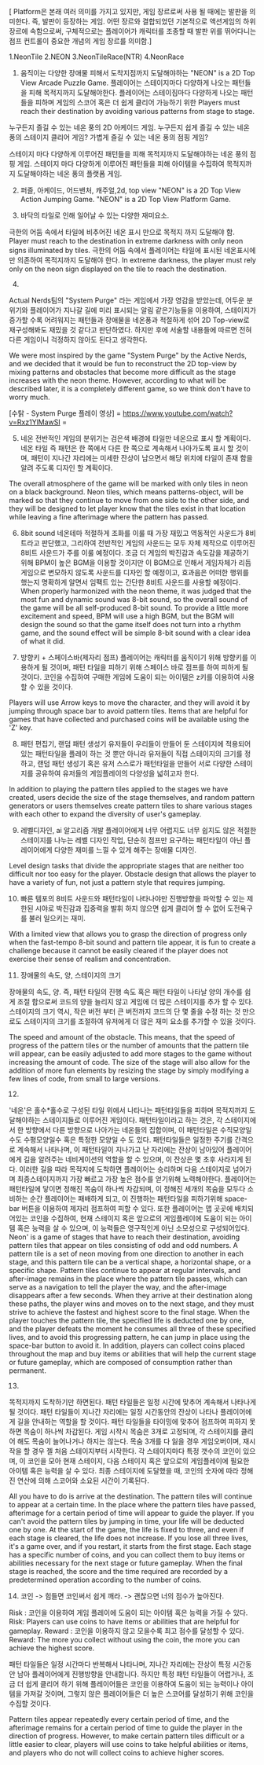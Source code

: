 [ Platform은 본래 여러 의미를 가지고 있지만, 게임 장르로써 사용 될 때에는 발판을 의미한다. 즉, 발판이 등장하는 게임.
어떤 장르와 결합되었던 기본적으로 액션게임의 하위 장르에 속함으로써, 구체적으로는 플레이어가 캐릭터를 조종할 때 발판 위를 뛰어다니는 점프 컨트롤이 중요한 개념의 게임 장르를 의미함.]

1.NeonTile
2.NEON
3.NeonTileRace(NTR)
4.NeonRace


1. 움직이는 다양한 장애물 피해서 도착지점까지 도달해야하는 
"NEON" is a 2D Top View Arcade Puzzle Game.
플레이어는 스테이지마다 다양하게 나오는 패턴들을 피해 목적지까지 도달해야한다.
플레이어는 스테이짐마다 다양하게 나오는 패턴들을 피하며 게임의 스코어 혹은 더 쉽게 클리어 가능하기 위한 
Players must reach their destination by avoiding various patterns from stage to stage.

누구든지 즐길 수 있는 네온 풍의 2D 아케이드 게임.
누구든지 쉽게 즐길 수 있는 네온 풍의 스테이지 클리어 게임?
가볍게 즐길 수 있는 네온 풍의 점핑 게임?

스테이지 마다 다양하게 이루어진 패턴들을 피해 목적지까지 도달해야하는 네온 풍의 점핑 게임.
스테이지 마다 다양하게 이루어진 패턴들을 피해 아이템을 수집하여 목적지까지 도달해야하는 네온 풍의 플랫폼 게임.



2. 퍼즐, 아케이드, 어드밴처, 캐주얼,2d, top view
"NEON" is a 2D Top View Action Jumping Game.
"NEON" is a 2D Top View Platform Game.


3. 바닥의 타일로 인해 일어날 수 있는 다양한 재미요소.

극한의 어둠 속에서 타일에 비추어진 네온 표시 만으로 목적지 까지 도달해야 함.
Player must reach to the destination in extreme darkness with only neon signs illuminated by tiles.
극한의 어둠 속에서 플레이어는 타일에 표시된 네온표시에만 의존하여 목적지까지 도달해야 한다.
In extreme darkness, the player must rely only on the neon sign displayed on the tile to reach the destination.


4. 
Actual Nerds팀의 "System Purge" 라는 게임에서 가장 영감을 받았는데, 어두운 분위기와 플레이어가 지나갈 길에 미리 표시되는 알림 같은기능들을 이용하여, 스테이지가 증가할 수록 어려워지는 패턴들과 장애물을 네온풍과 적절하게 섞어 2D Top-view로 재구성해봐도 재밌을 것 같다고 판단하였다. 하지만 후에 서술할 내용들에 따르면 전혀 다른 게임이니 걱정하지 않아도 된다고 생각한다.

We were most inspired by the game "System Purge" by the Active Nerds, and we decided that it would be fun to reconstruct the 2D top-view by mixing patterns and obstacles that become more difficult as the stage increases with the neon theme. However, according to what will be described later, it is a completely different game, so we think don't have to worry much.

[수탉 - System Purge 플레이 영상]
= https://www.youtube.com/watch?v=Rxz1YlMawSI =




5. 네온
전반적인 게임의 분위기는 검은색 배경에 타일만 네온으로 표시 할 계획이다.
네온 타일 즉 패턴은 한 쪽에서 다른 한 쪽으로 계속해서 나아가도록 표시 할 것이며, 패턴이 지나간 자리에는 미세한 잔상이 남으면서 해당 위치에 타일이 존재 함을 알려 주도록 디자인 할 계획이다.

The overall atmosphere of the game will be marked with only tiles in neon on a black background.
Neon tiles, which means patterns-object, will be marked so that they continue to move from one side to the other side, and they will be designed to let player know that the tiles exist in that location while leaving a fine afterimage where the pattern has passed.



6. 8bit sound
네온테마 적절하게 조화를 이룰 때 가장 재밌고 역동적인 사운드가 8비트라고 판단했고, 그리하여 전반적인 게임의 사운드는 모두 자체 제작으로 이루어진 8비트 사운드가 주를 이룰 예정이다.
조금 더 게임의 박진감과 속도감을 제공하기 위해 BPM이 높은 BGM을 이용할 것이지만 이 BGM으로 인해서 게임자체가 리듬게임으로 변모하지 않도록 사운드를 디자인 할 예정이고, 효과음은 어떠한 행위를 했는지 명확하게 알면서 임팩트 있는 간단한 8비트 사운드를 사용할 예정이다.
When properly harmonized with the neon theme, it was judged that the most fun and dynamic sound was 8-bit sound, so the overall sound of the game will be all self-produced 8-bit sound.
To provide a little more excitement and speed, BPM will use a high BGM, but the BGM will design the sound so that the game itself does not turn into a rhythm game, and the sound effect will be simple 8-bit sound with a clear idea of what it did.



7. 방향키 + 스페이스바(제자리 점프)
플레이어는 캐릭터를 움직이기 위해 방향키를 이용하게 될 것이며, 패턴 타일을 피하기 위해 스페이스 바로 점프를 하여 피하게 될 것이다.
코인을 수집하여 구매한 게임에 도움이 되는 아이템은 z키를 이용하여 사용할 수 있을 것이다.

Players will use Arrow keys to move the character, and they will avoid it by jumping through space bar to avoid pattern tiles. Items that are helpful for games that have collected and purchased coins will be available using the 'Z' key.

8. 패턴 편집기, 랜덤 패턴 생성기
유저들이 우리들이 만들어 둔 스테이지에 적용되어 있는 패턴타일을 플레이 하는 것 뿐만 아니라 유저들이 직접 스테이지의 크기를 정하고, 랜덤 패턴 생성기 혹은 유저 스스로가 패턴타일을 만들어 서로 다양한 스테이지를 공유하여 유저들의 게임플레이의 다양성을 넓히고자 한다.

In addition to playing the pattern tiles applied to the stages we have created, users decide the size of the stage themselves, and random pattern generators or users themselves create pattern tiles to share various stages with each other to expand the diversity of user's gameplay.

9. 레벨디자인, ai 알고리즘 개발
플레이어에게 너무 어렵지도 너무 쉽지도 않은 적절한 스테이지를 나누는 레벨 디자인 작업, 단순히 점프만 요구하는 패턴타일이 아닌 플레이어에게 다양한 재미를 느낄 수 있게 해주는 장애물 디자인.

Level design tasks that divide the appropriate stages that are neither too difficult nor too easy for the player.
Obstacle design that allows the player to have a variety of fun, not just a pattern style that requires jumping. 


10. 빠른 템포의 8비트 사운드와 패턴타일이 나타나야만 진행방향을 파악할 수 있는 제한된 시야로 박진감과 집중력을 발휘 하지 않으면 쉽게 클리어 할 수 없어 도전욕구를 불러 일으키는 재미.

With a limited view that allows you to grasp the direction of progress only when the fast-tempo 8-bit sound and pattern tile appear, it is fun to create a challenge because it cannot be easily cleared if the player does not exercise their sense of realism and concentration.

11. 장애물의 속도, 양, 스테이지의 크기

장애물의 속도, 양. 즉, 패턴 타일의 진행 속도 혹은 패턴 타일이 나타날 양의 개수를 쉽게 조절 함으로써 코드의 양을 늘리지 않고 게임에 더 많은 스테이지를 추가 할 수 있다. 스테이지의 크기 역시, 작은 버전 부터 큰 버전까지 코드의 단 몇 줄을 수정 하는 것 만으로도 스테이지의 크기를 조절하여 유저에게 더 많은 재미 요소를 추가할 수 있을 것이다.

The speed and amount of the obstacle. This means, that the speed of progress of the pattern tiles or the number of amounts that the pattern tile will appear, can be easily adjusted to add more stages to the game without increasing the amount of code. The size of the stage will also allow for the addition of more fun elements by resizing the stage by simply modifying a few lines of code, from small to large versions.

12.
'네온'은 홀수*홀수로 구성된 타일 위에서 나타나는 패턴타일들을 피하며 목적지까지 도달해야하는 스테이지들로 이루어진 게임이다.
패턴타일이라고 하는 것은, 각 스테이지에서 한 방향에서 다른 방향으로 나아가는 네온들의 집합이며, 이 패턴타일은 수직모양일수도 수평모양일수 혹은 특정한 모양일 수 도 있다. 패턴타일들은 일정한 주기를 간격으로 계속해서 나타나며, 이 패턴타일이 지나가고 난 자리에는 잔상이 남아있어 플레이어에게 길을 알려주는 네비게이션의 역할을 할 수 있으며, 이 잔상은 몇 초후 사라지게 된다. 이러한 길을 따라 목적지에 도착하면 플레이어는 승리하며 다음 스테이지로 넘어가며 최종스테이지까지 가장 빠르고 가장 높은 점수를 얻기위해 노력해야한다.
플레이어는 패턴타일에 닿이면 정해진 목숨이 하나씩 차감되며, 이 정해진 세개의 목숨을 모두다 소비하는 순간 플레이어는 패배하게 되고, 이 진행하는 패턴타일을 피하기위해 space-bar 버튼을 이용하여 제자리 점프하여 피할 수 있다.
또한 플레이어는 맵 곳곳에 배치되어있는 코인을 수집하여, 현재 스테이지 혹은 앞으로의 게임플레이에 도움이 되는 아이템 혹은 능력을 살 수 있으며, 이 능력들은 영구적인게 아닌 소모성으로 구성되어있다.
Neon' is a game of stages that have to reach their destination, avoiding pattern tiles that appear on tiles consisting of odd and odd numbers.
A pattern tile is a set of neon moving from one direction to another in each stage, and this pattern tile can be a vertical shape, a horizontal shape, or a specific shape. Pattern tiles continue to appear at regular intervals, and after-image remains in the place where the pattern tile passes, which can serve as a navigation to tell the player the way, and the after-image disappears after a few seconds. When they arrive at their destination along these paths, the player wins and moves on to the next stage, and they must strive to achieve the fastest and highest score to the final stage.
When the player touches the pattern tile, the specified life is deducted one by one, and the player defeats the moment he consumes all three of these specified lives, and to avoid this progressing pattern, he can jump in place using the space-bar button to avoid it.
In addition, players can collect coins placed throughout the map and buy items or abilities that will help the current stage or future gameplay, which are composed of consumption rather than permanent.


13. 
목적지까지 도착하기만 하면된다.
패턴 타일들은 일정 시간에 맞추어 계속해서 나타나게 될 것이다.
패턴 타일들이 지나간 자리에는 일정 시간동안의 잔상이 나타나 플레이어에게 길을 안내하는 역할을 할 것이다.
패턴 타일들을 타이밍에 맞추어 점프하여 피하지 못하면 목숨이 하나씩 차감된다.
게임 시작시 목숨은 3개로 고정되며, 각 스테이지를 클리어 해도 목숨이 늘어나거나 하지는 않는다. 
목숨 3개를 다 잃을 경우 게임오버이며, 재시작을 할 경우 젤 처음 스테이지부터 시작한다.
각 스테이지마다 특정 갯수의 코인이 있으며, 이 코인을 모아 현재 스테이지, 다음 스테이지 혹은 앞으로의 게임플레이에 필요한 아이템 혹은 능력을 살 수 있다.
최종 스테이지에 도달했을 때, 코인의 숫자에 따라 정해진 연산에 의해 스코어와 소요된 시간이 기록된다.

All you have to do is arrive at the destination.
The pattern tiles will continue to appear at a certain time.
In the place where the pattern tiles have passed, afterimage for a certain period of time will appear to guide the player.
If you can't avoid the pattern tiles by jumping in time, your life will be deducted one by one.
At the start of the game, the life is fixed to three, and even if each stage is cleared, the life does not increase.
If you lose all three lives, it's a game over, and if you restart, it starts from the first stage.
Each stage has a specific number of coins, and you can collect them to buy items or abilities necessary for the next stage or future gameplay.
When the final stage is reached, the score and the time required are recorded by a predetermined operation according to the number of coins.


14. 코인  -> 힘들면 코인써서 쉽게 깨라. 
          -> 괜찮으면 너의 점수가 높아진다.

Risk : 코인을 이용하여 게임 플레이에 도움이 되는 아이템 혹은 능력을 가질 수 있다.
Risk: Players can use coins to have items or abilities that are helpful for gameplay.
Reward : 코인을 이용하지 않고 모을수록 최고 점수를 달성할 수 있다.
Reward: The more you collect without using the coin, the more you can achieve the highest score.

패턴 타일들은 일정 시간마다 반복해서 나타나며, 지나간 자리에는 잔상이 특정 시간동안 남아 플레이어에게 진행방향을 안내합니다. 하지만 특정 패턴 타일들이 어렵거나, 조금 더 쉽게 클리어 하기 위해 플레이어들은 코인을 이용하여 도움이 되는 능력이나 아이템을 가져갈 것이며, 그렇지 않은 플레이어들은 더 높은 스코어를 달성하기 위해 코인을 수집할 것이다.

Pattern tiles appear repeatedly every certain period of time, and the afterimage remains for a certain period of time to guide the player in the direction of progress. However, to make certain pattern tiles difficult or a little easier to clear, players will use coins to take helpful abilities or items, and players who do not will collect coins to achieve higher scores.